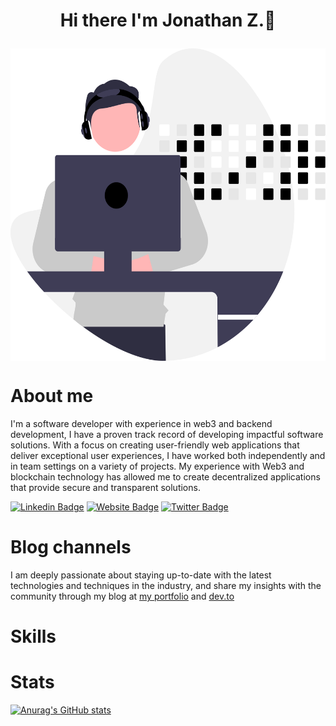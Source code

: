 # <p align="center">Hi there I'm Jonathan Z.👋</p>

<img align="center" src="./presentation.svg" height="500" width="1000"/>

# About me

I'm a software developer with experience in web3 and backend development, I have a proven track record of developing impactful software solutions.
With a focus on creating user-friendly web applications that deliver exceptional user experiences, I have worked both independently and in team settings on a variety of projects.
My experience with Web3 and blockchain technology has allowed me to create decentralized applications that provide secure and transparent solutions.

[![Linkedin Badge](https://img.shields.io/badge/-LinkedIn-0e76a8?style=flat-square&logo=Linkedin&logoColor=white)](https://www.linkedin.com/in/jonathan-z-0a40ab209/)
[![Website Badge](https://img.shields.io/badge/Website-3b5998?style=flat-square&logo=google-chrome&logoColor=white)](https://www.jonathz.com/)
[![Twitter Badge](https://img.shields.io/badge/-Twitter-00acee?style=flat-square&logo=Twitter&logoColor=white)](https://twitter.com/JonathanZihind4)

# Blog channels

I am deeply passionate about staying up-to-date with the latest technologies and techniques in the industry, and share my insights with the community through my blog at [my portfolio](https://jonathz.com/zblog) and [dev.to](https://dev.to/jonathz)

# Skills

# Stats
[![Anurag's GitHub stats](https://github-readme-stats.vercel.app/api?username=Jonath-z&hide=isues,stars&?count_private=true&theme=radical)](https://github.com/anuraghazra/github-readme-stats) 
<!-- [![Top Langs](https://github-readme-stats.vercel.app/api/top-langs/?username=Jonath-z&layout=compact)](https://github.com/anuraghazra/github-readme-stats) -->
<!-- ![Activity Graph](https://activity-graph.herokuapp.com/graph?username=Jonath-z&theme=github&hide_border=true&bg_color=0d1117&area_color=1f6fea&line=38d252&point=1f6fea&color=fefefe)
 -->
